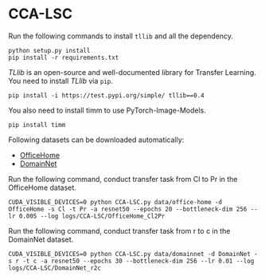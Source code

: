 # CCA-LSC

Run the following commands to install `tllib` and all the dependency.
```shell
python setup.py install
pip install -r requirements.txt
```
*TLlib* is an open-source and well-documented library for Transfer Learning. You need to install *TLlib* via `pip`.
```shell
pip install -i https://test.pypi.org/simple/ tllib==0.4
```

You also need to install timm to use PyTorch-Image-Models.
```
pip install timm
```
Following datasets can be downloaded automatically:

- [OfficeHome](https://www.hemanthdv.org/officeHomeDataset.html)
- [DomainNet](http://ai.bu.edu/M3SDA/)

Run the following command, conduct transfer task from Cl to Pr in the OfficeHome dataset.
```shell
CUDA_VISIBLE_DEVICES=0 python CCA-LSC.py data/office-home -d OfficeHome -s Cl -t Pr -a resnet50 --epochs 20 --bottleneck-dim 256 --lr 0.005 --log logs/CCA-LSC/OfficeHome_Cl2Pr
```

Run the following command, conduct transfer task from r to c in the DomainNet dataset.
```shell
CUDA_VISIBLE_DEVICES=0 python CCA-LSC.py data/domainnet -d DomainNet -s r -t c -a resnet50 --epochs 30 --bottleneck-dim 256 --lr 0.01 --log logs/CCA-LSC/DomainNet_r2c
```
